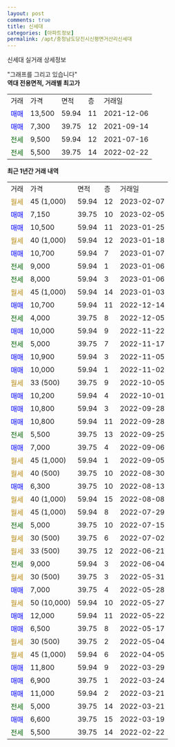 ```yaml
---
layout: post
comments: true
title: 신세대
categories: [아파트정보]
permalink: /apt/충청남도당진시신평면거산리신세대
---
```


신세대 실거래 상세정보

<script type="text/javascript">
  google.charts.load('current', {'packages':['line', 'corechart']});
  google.charts.setOnLoadCallback(drawChart);

  function drawChart() {
    var data = new google.visualization.DataTable();
    data.addColumn('date', '거래일');
    data.addColumn('number', "매매");
    data.addColumn('number', "전세");
    data.addColumn('number', "전매");

    data.addRows([[new Date(Date.parse("2023-02-07")), null, null, null], [new Date(Date.parse("2023-02-05")), 7150, null, null], [new Date(Date.parse("2023-01-25")), 10500, null, null], [new Date(Date.parse("2023-01-18")), null, null, null], [new Date(Date.parse("2023-01-07")), 10700, null, null], [new Date(Date.parse("2023-01-06")), null, 9000, null], [new Date(Date.parse("2023-01-06")), null, 8000, null], [new Date(Date.parse("2023-01-03")), null, null, null], [new Date(Date.parse("2022-12-14")), 10700, null, null], [new Date(Date.parse("2022-12-05")), null, 4000, null], [new Date(Date.parse("2022-11-22")), 10000, null, null], [new Date(Date.parse("2022-11-17")), null, 5000, null], [new Date(Date.parse("2022-11-05")), 10900, null, null], [new Date(Date.parse("2022-11-02")), 10000, null, null], [new Date(Date.parse("2022-10-05")), null, null, null], [new Date(Date.parse("2022-10-01")), 10200, null, null], [new Date(Date.parse("2022-09-28")), 10800, null, null], [new Date(Date.parse("2022-09-28")), 10800, null, null], [new Date(Date.parse("2022-09-25")), null, 5500, null], [new Date(Date.parse("2022-09-06")), 7000, null, null], [new Date(Date.parse("2022-09-05")), null, null, null], [new Date(Date.parse("2022-08-30")), null, null, null], [new Date(Date.parse("2022-08-13")), 6300, null, null], [new Date(Date.parse("2022-08-08")), null, null, null], [new Date(Date.parse("2022-07-29")), null, null, null], [new Date(Date.parse("2022-07-15")), null, 5000, null], [new Date(Date.parse("2022-07-02")), null, null, null], [new Date(Date.parse("2022-06-21")), null, null, null], [new Date(Date.parse("2022-06-04")), null, 9000, null], [new Date(Date.parse("2022-05-31")), null, null, null], [new Date(Date.parse("2022-05-28")), 7000, null, null], [new Date(Date.parse("2022-05-27")), null, null, null], [new Date(Date.parse("2022-05-22")), 12000, null, null], [new Date(Date.parse("2022-05-17")), 6500, null, null], [new Date(Date.parse("2022-05-04")), null, null, null], [new Date(Date.parse("2022-04-05")), null, null, null], [new Date(Date.parse("2022-03-29")), 11800, null, null], [new Date(Date.parse("2022-03-24")), 6900, null, null], [new Date(Date.parse("2022-03-21")), 11000, null, null], [new Date(Date.parse("2022-03-21")), null, 5000, null], [new Date(Date.parse("2022-03-19")), 6600, null, null], [new Date(Date.parse("2022-02-22")), null, 5500, null]]);

    var options = {
      hAxis: {
        format: 'yyyy/MM/dd'
      },    
      lineWidth: 0,
      pointsVisible: true,    
      title: '최근 1년간 유형별 실거래가 분포',
      legend: { position: 'bottom' }
    };

    var formatter = new google.visualization.NumberFormat({pattern:'###,###'} );
    formatter.format(data, 1);
    formatter.format(data, 2);
    
    setTimeout(function() {
        var chart = new google.visualization.LineChart(document.getElementById('columnchart_material'));
        chart.draw(data, (options));
        document.getElementById('loading').style.display = 'none';
    }, 200);
  }
</script>


<div id="loading" style="z-index:20; display: block; margin-left: 0px">"그래프를 그리고 있습니다"</div>
<div id="columnchart_material" style="width: 95%; margin-left: 0px; display: block"></div>
<!-- contents start -->
<b>역대 전용면적, 거래별 최고가</b>
<table class="sortable">
    <tr>
      <td>거래</td>
      <td>가격</td>
      <td>면적</td>
      <td>층</td>
      <td>거래일</td>
    </tr>
        <tr>
          <td><a style="color: blue">매매</a></td>
          <td>13,500</td>
          <td>59.94</td>
          <td>11</td>
          <td>2021-12-06</td>
        </tr>            <tr>
          <td><a style="color: blue">매매</a></td>
          <td>7,300</td>
          <td>39.75</td>
          <td>12</td>
          <td>2021-09-14</td>
        </tr>        
        <tr>
              <td><a style="color: darkgreen">전세</a></td>
              <td>9,500</td>
              <td>59.94</td>
              <td>12</td>
              <td>2021-07-16</td>
            </tr>            <tr>
              <td><a style="color: darkgreen">전세</a></td>
              <td>5,500</td>
              <td>39.75</td>
              <td>14</td>
              <td>2022-02-22</td>
            </tr>        
    
</table>

<b>최근 1년간 거래 내역</b>

<table class="sortable">
    <tr>
      <td>거래</td>
      <td>가격</td>
      <td>면적</td>
      <td>층</td>
      <td>거래일</td>
    </tr>
    <tr>
      <td><a style="color: darkgoldenrod">월세</a></td>
      <td>45 (1,000)</td>
      <td>59.94</td>
      <td>12</td>
      <td>2023-02-07</td>
    </tr>          <tr>
      <td><a style="color: blue">매매</a></td>
      <td>7,150</td>
      <td>39.75</td>
      <td>10</td>
      <td>2023-02-05</td>
    </tr>          <tr>
      <td><a style="color: blue">매매</a></td>
      <td>10,500</td>
      <td>59.94</td>
      <td>11</td>
      <td>2023-01-25</td>
    </tr>          <tr>
      <td><a style="color: darkgoldenrod">월세</a></td>
      <td>40 (1,000)</td>
      <td>59.94</td>
      <td>12</td>
      <td>2023-01-18</td>
    </tr>          <tr>
      <td><a style="color: blue">매매</a></td>
      <td>10,700</td>
      <td>59.94</td>
      <td>7</td>
      <td>2023-01-07</td>
    </tr>          <tr>
      <td><a style="color: darkgreen">전세</a></td>
      <td>9,000</td>
      <td>59.94</td>
      <td>1</td>
      <td>2023-01-06</td>
    </tr>          <tr>
      <td><a style="color: darkgreen">전세</a></td>
      <td>8,000</td>
      <td>59.94</td>
      <td>3</td>
      <td>2023-01-06</td>
    </tr>          <tr>
      <td><a style="color: darkgoldenrod">월세</a></td>
      <td>45 (1,000)</td>
      <td>59.94</td>
      <td>14</td>
      <td>2023-01-03</td>
    </tr>          <tr>
      <td><a style="color: blue">매매</a></td>
      <td>10,700</td>
      <td>59.94</td>
      <td>11</td>
      <td>2022-12-14</td>
    </tr>          <tr>
      <td><a style="color: darkgreen">전세</a></td>
      <td>4,000</td>
      <td>39.75</td>
      <td>8</td>
      <td>2022-12-05</td>
    </tr>          <tr>
      <td><a style="color: blue">매매</a></td>
      <td>10,000</td>
      <td>59.94</td>
      <td>9</td>
      <td>2022-11-22</td>
    </tr>          <tr>
      <td><a style="color: darkgreen">전세</a></td>
      <td>5,000</td>
      <td>39.75</td>
      <td>7</td>
      <td>2022-11-17</td>
    </tr>          <tr>
      <td><a style="color: blue">매매</a></td>
      <td>10,900</td>
      <td>59.94</td>
      <td>3</td>
      <td>2022-11-05</td>
    </tr>          <tr>
      <td><a style="color: blue">매매</a></td>
      <td>10,000</td>
      <td>59.94</td>
      <td>1</td>
      <td>2022-11-02</td>
    </tr>          <tr>
      <td><a style="color: darkgoldenrod">월세</a></td>
      <td>33 (500)</td>
      <td>39.75</td>
      <td>9</td>
      <td>2022-10-05</td>
    </tr>          <tr>
      <td><a style="color: blue">매매</a></td>
      <td>10,200</td>
      <td>59.94</td>
      <td>4</td>
      <td>2022-10-01</td>
    </tr>          <tr>
      <td><a style="color: blue">매매</a></td>
      <td>10,800</td>
      <td>59.94</td>
      <td>3</td>
      <td>2022-09-28</td>
    </tr>          <tr>
      <td><a style="color: blue">매매</a></td>
      <td>10,800</td>
      <td>59.94</td>
      <td>11</td>
      <td>2022-09-28</td>
    </tr>          <tr>
      <td><a style="color: darkgreen">전세</a></td>
      <td>5,500</td>
      <td>39.75</td>
      <td>13</td>
      <td>2022-09-25</td>
    </tr>          <tr>
      <td><a style="color: blue">매매</a></td>
      <td>7,000</td>
      <td>39.75</td>
      <td>4</td>
      <td>2022-09-06</td>
    </tr>          <tr>
      <td><a style="color: darkgoldenrod">월세</a></td>
      <td>45 (1,000)</td>
      <td>59.94</td>
      <td>1</td>
      <td>2022-09-05</td>
    </tr>          <tr>
      <td><a style="color: darkgoldenrod">월세</a></td>
      <td>40 (500)</td>
      <td>39.75</td>
      <td>10</td>
      <td>2022-08-30</td>
    </tr>          <tr>
      <td><a style="color: blue">매매</a></td>
      <td>6,300</td>
      <td>39.75</td>
      <td>10</td>
      <td>2022-08-13</td>
    </tr>          <tr>
      <td><a style="color: darkgoldenrod">월세</a></td>
      <td>40 (1,000)</td>
      <td>59.94</td>
      <td>15</td>
      <td>2022-08-08</td>
    </tr>          <tr>
      <td><a style="color: darkgoldenrod">월세</a></td>
      <td>45 (1,000)</td>
      <td>59.94</td>
      <td>8</td>
      <td>2022-07-29</td>
    </tr>          <tr>
      <td><a style="color: darkgreen">전세</a></td>
      <td>5,000</td>
      <td>39.75</td>
      <td>10</td>
      <td>2022-07-15</td>
    </tr>          <tr>
      <td><a style="color: darkgoldenrod">월세</a></td>
      <td>30 (500)</td>
      <td>39.75</td>
      <td>6</td>
      <td>2022-07-02</td>
    </tr>          <tr>
      <td><a style="color: darkgoldenrod">월세</a></td>
      <td>33 (500)</td>
      <td>39.75</td>
      <td>12</td>
      <td>2022-06-21</td>
    </tr>          <tr>
      <td><a style="color: darkgreen">전세</a></td>
      <td>9,000</td>
      <td>59.94</td>
      <td>3</td>
      <td>2022-06-04</td>
    </tr>          <tr>
      <td><a style="color: darkgoldenrod">월세</a></td>
      <td>30 (500)</td>
      <td>39.75</td>
      <td>3</td>
      <td>2022-05-31</td>
    </tr>          <tr>
      <td><a style="color: blue">매매</a></td>
      <td>7,000</td>
      <td>39.75</td>
      <td>4</td>
      <td>2022-05-28</td>
    </tr>          <tr>
      <td><a style="color: darkgoldenrod">월세</a></td>
      <td>50 (10,000)</td>
      <td>59.94</td>
      <td>10</td>
      <td>2022-05-27</td>
    </tr>          <tr>
      <td><a style="color: blue">매매</a></td>
      <td>12,000</td>
      <td>59.94</td>
      <td>11</td>
      <td>2022-05-22</td>
    </tr>          <tr>
      <td><a style="color: blue">매매</a></td>
      <td>6,500</td>
      <td>39.75</td>
      <td>8</td>
      <td>2022-05-17</td>
    </tr>          <tr>
      <td><a style="color: darkgoldenrod">월세</a></td>
      <td>30 (500)</td>
      <td>39.75</td>
      <td>2</td>
      <td>2022-05-04</td>
    </tr>          <tr>
      <td><a style="color: darkgoldenrod">월세</a></td>
      <td>45 (1,000)</td>
      <td>59.94</td>
      <td>6</td>
      <td>2022-04-05</td>
    </tr>          <tr>
      <td><a style="color: blue">매매</a></td>
      <td>11,800</td>
      <td>59.94</td>
      <td>9</td>
      <td>2022-03-29</td>
    </tr>          <tr>
      <td><a style="color: blue">매매</a></td>
      <td>6,900</td>
      <td>39.75</td>
      <td>1</td>
      <td>2022-03-24</td>
    </tr>          <tr>
      <td><a style="color: blue">매매</a></td>
      <td>11,000</td>
      <td>59.94</td>
      <td>2</td>
      <td>2022-03-21</td>
    </tr>          <tr>
      <td><a style="color: darkgreen">전세</a></td>
      <td>5,000</td>
      <td>39.75</td>
      <td>14</td>
      <td>2022-03-21</td>
    </tr>          <tr>
      <td><a style="color: blue">매매</a></td>
      <td>6,600</td>
      <td>39.75</td>
      <td>15</td>
      <td>2022-03-19</td>
    </tr>          <tr>
      <td><a style="color: darkgreen">전세</a></td>
      <td>5,500</td>
      <td>39.75</td>
      <td>14</td>
      <td>2022-02-22</td>
    </tr>      </table>
<!-- contents end -->    

